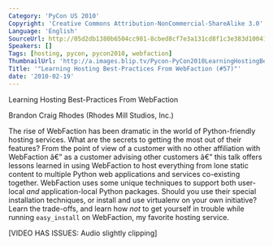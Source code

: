 ```yaml
---
Category: 'PyCon US 2010'
Copyright: 'Creative Commons Attribution-NonCommercial-ShareAlike 3.0'
Language: 'English'
SourceUrl: http://05d2db1380b6504cc981-8cbed8cf7e3a131cd8f1c3e383d10041.r93.cf2.rackcdn.com/pycon-us-2010/315_learning-hosting-best-practices-from-webfaction-57.m4v
Speakers: []
Tags: [hosting, pycon, pycon2010, webfaction]
ThumbnailUrl: 'http://a.images.blip.tv/Pycon-PyCon2010LearningHostingBestPracticesFromWebFaction57693.png'
Title: '"Learning Hosting Best-Practices From WebFaction (#57)"'
date: '2010-02-19'
---
```

Learning Hosting Best-Practices From WebFaction

  
Brandon Craig Rhodes (Rhodes Mill Studios, Inc.)

  
The rise of WebFaction has been dramatic in the world of Python-friendly
hosting services. What are the secrets to getting the most out of their
features? From the point of view of a customer with no other affiliation with
WebFaction â€” as a customer advising other customers â€” this talk offers
lessons learned in using WebFaction to host everything from lone static
content to multiple Python web applications and services co-existing together.
WebFaction uses some unique techniques to support both user-local *and*
application-local Python packages. Should you use their special installation
techniques, or install and use virtualenv on your own initiative? Learn the
trade-offs, and learn how *not* to get yourself in trouble while running
``easy_install`` on WebFaction, my favorite hosting service.

  
[VIDEO HAS ISSUES: Audio slightly clipping]

